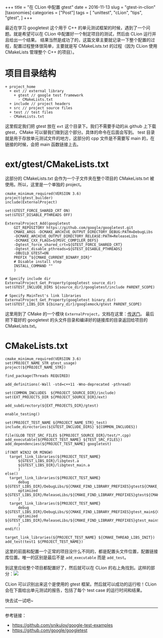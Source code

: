 +++
title = "在 CLion 中配置 gtest"
date = 2016-11-13
slug = "gtest-in-clion"
[taxonomies]
categories =  ["Post"]
tags = [
  "unittest",
  "cLion",
  "tips",
  "gtest",
]
+++

最近在学习 googletest 这个用于 C++ 的单元测试框架的时候，遇到了一个问题。就是希望可以在 CLion 中配置好一个制定项目的测试，然后由 CLion 运行并且给出一个结果。
结果当然是成功了的，这篇文章主要就记录一下整个配置的过程，配置过程整体很简单，主要就是写 CMakeLists.txt 的过程（因为 CLion 使用 CMakeLists 管理整个 C++ 的项目）。

# 项目目录结构
```
+ project_home
  + ext // external library
    + gtest // google test framework
	  - CMakeLists.txt
  + include // project headers
  + src // project source files
  + test // test files
  - CMakeLists.txt
```

<!-- more -->

这里假定我们把 gtest 放在 `ext` 这个目录下。我们不需要手动的从 github 上下载 gtest，CMake 可以替我们做到这个部分。具体的命令在后面会写到。
test 目录就是用于存放单元测试文件的地方，这部分的 cpp 文件是不需要写 main 的，在链接的时候，会把 main 函数链接上去。

# ext/gtest/CMakeLists.txt
这部分的 CMakeLists.txt 会作为一个子文件夹在整个项目的 CMakeLists.txt 被使用。所以，这里是一个单独的 project。

```
cmake_minimum_required(VERSION 3.6)
project(gtest_builder)
include(ExternalProject)

set(GTEST_FORCE_SHARED_CRT ON)
set(GTEST_DISABLE_PTHREADS OFF)

ExternalProject_Add(googletest
    GIT_REPOSITORY https://github.com/google/googletest.git
    CMAKE_ARGS -DCMAKE_ARCHIVE_OUTPUT_DIRECTORY_DEBUG:PATH=DebugLibs
    -DCMAKE_ARCHIVE_OUTPUT_DIRECTORY_RELEASE:PATH=ReleaseLibs
    -DCMAKE_CXX_FLAGS=${MSVC_COMPILER_DEFS}
    -Dgtest_force_shared_crt=${GTEST_FORCE_SHARED_CRT}
    -Dgtest_disable_pthreads=${GTEST_DISABLE_PTHREADS}
    -DBUILD_GTEST=ON
    PREFIX "${CMAKE_CURRENT_BINARY_DIR}"
    # Disable install step
    INSTALL_COMMAND ""
    )

# Specify include dir
ExternalProject_Get_Property(googletest source_dir)
set(GTEST_INCLUDE_DIRS ${source_dir}/googletest/include PARENT_SCOPE)

# Specify MainTest's link libraries
ExternalProject_Get_Property(googletest binary_dir)
set(GTEST_LIBS_DIR ${binary_dir}/googlemock/gtest PARENT_SCOPE)
```

这里用到了 CMake 的一个模块 `ExternalProject`，文档在这里：[传送门](https://cmake.org/cmake/help/v3.7/module/ExternalProject.html)。
最后把下载好的 googletest 的头文件目录和编译好的链接库的目录返回给项目的 CMakeLists.txt。

# CMakeLists.txt

```
cmake_minimum_required(VERSION 3.6)
set(PROJECT_NAME_STR gtest_usage)
project(${PROJECT_NAME_STR})

find_package(Threads REQUIRED)

add_definitions(-Wall -std=c++11 -Wno-deprecated -pthread)

set(COMMON_INCLUDES  ${PROJECT_SOURCE_DIR}/include)
set(EXT_PROJECTS_DIR ${PROJECT_SOURCE_DIR}/ext)

add_subdirectory(${EXT_PROJECTS_DIR}/gtest)

enable_testing()

set(PROJECT_TEST_NAME ${PROJECT_NAME_STR}_test)
include_directories(${GTEST_INCLUDE_DIRS} ${COMMON_INCLUDES})

file(GLOB TEST_SRC_FILES ${PROJECT_SOURCE_DIR}/test/*.cpp)
add_executable(${PROJECT_TEST_NAME} ${TEST_SRC_FILES})
add_dependencies(${PROJECT_TEST_NAME} googletest)

if(NOT WIN32 OR MINGW)
  target_link_libraries(${PROJECT_TEST_NAME}
      ${GTEST_LIBS_DIR}/libgtest.a
      ${GTEST_LIBS_DIR}/libgtest_main.a
      )
else()
  target_link_libraries(${PROJECT_TEST_NAME}
      debug ${GTEST_LIBS_DIR}/DebugLibs/${CMAKE_FIND_LIBRARY_PREFIXES}gtest${CMAKE_FIND_LIBRARY_SUFFIXES}
      optimized ${GTEST_LIBS_DIR}/ReleaseLibs/${CMAKE_FIND_LIBRARY_PREFIXES}gtest${CMAKE_FIND_LIBRARY_SUFFIXES}
      )
  target_link_libraries(${PROJECT_TEST_NAME}
      debug ${GTEST_LIBS_DIR}/DebugLibs/${CMAKE_FIND_LIBRARY_PREFIXES}gtest_main${CMAKE_FIND_LIBRARY_SUFFIXES}
      optimized ${GTEST_LIBS_DIR}/ReleaseLibs/${CMAKE_FIND_LIBRARY_PREFIXES}gtest_main${CMAKE_FIND_LIBRARY_SUFFIXES}
      )
endif()

target_link_libraries(${PROJECT_TEST_NAME} ${CMAKE_THREAD_LIBS_INIT})
add_test(test1 ${PROJECT_TEST_NAME})
```

这里的前面和配置一个正常的项目没什么不同的，都是配置头文件位置，配置链接库位置。唯一的区别是最后不是 `add_executable` 而是 `add_test`。

到这里应给整个项目都配置好了，然后就可以在 CLion 的右上角找到。这样的部分：![](http://7vijdo.com1.z0.glb.clouddn.com/image/autoupload/gtest-in-clion-1.jpg)

CLion 可以识别出来这个是使用的 gtest 框架。然后就可以成功的运行啦！CLion 会在下面给出单元测试的报告，包括了每个 test case 的运行时间和结果。

快去试一试吧~

--------------

参考链接：

- https://github.com/snikulov/google-test-examples
- https://github.com/google/googletest